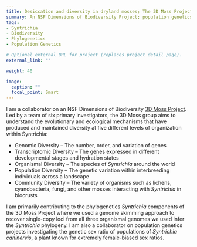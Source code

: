 ```yaml
---
title: Desiccation and diversity in dryland mosses; The 3D Moss Project
summary: An NSF Dimensions of Biodiversity Project; population genetics & phylogenetics of *Syntrichia*
tags:
- Syntrichia
- Biodiversity
- Phylogenetics
- Population Genetics

# Optional external URL for project (replaces project detail page).
external_link: ""

weight: 40

image:
  caption: ""
  focal_point: Smart
---
```

I am a collaborator on an NSF Dimensions of Biodiversity <a href="https://3dmoss.berkeley.edu" target="_blank">3D Moss Project</a>. Led by a team of six primary investigators, the 3D Moss group aims to understand the evolutionary and ecological mechanisms that have produced and maintained diversity at five different levels of organization within Syntrichia:

* Genomic Diversity – The number, order, and variation of genes
* Transcriptomic Diversity – The genes expressed in different developmental stages and hydration states
* Organismal Diversity – The species of *Syntrichia* around the world
* Population Diversity – The genetic variation within interbreeding individuals across a landscape
* Community Diversity – The variety of organisms such as lichens, cyanobacteria, fungi, and other mosses interacting with *Syntrichia* in biocrusts

I am primarily contributing to the phylogenetics *Syntrichia* components of the 3D Moss Project where we used a genome skimming approach to recover single-copy loci from all three organismal genomes we used infer the *Syntrichia* phylogeny. I am also a collaborator on population genetics projects investigating the genetic sex ratio of populations of *Syntrichia caninervis*, a plant known for extremely female-biased sex ratios.
